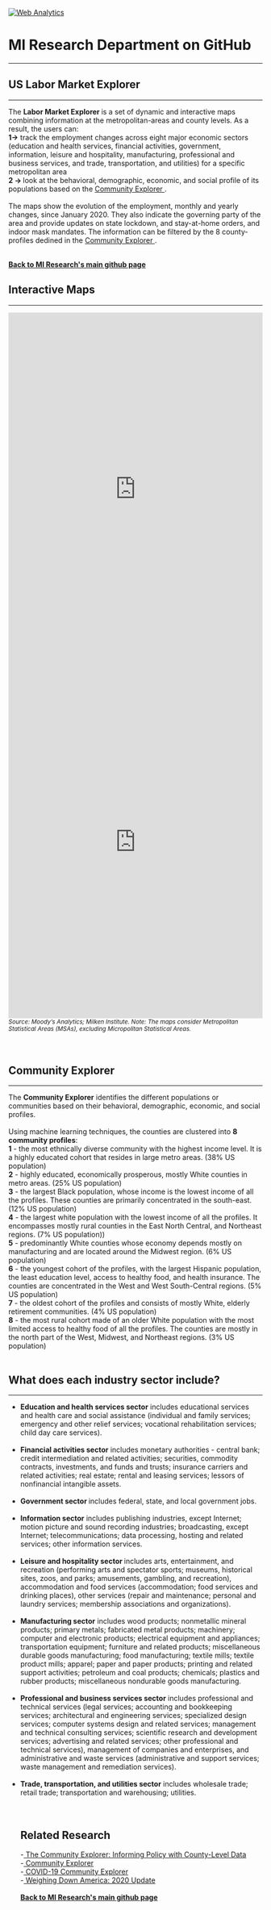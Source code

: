 <br><br>
<head>
<!-- Default Statcounter code for Labor Market Explorer
https://miresearch.github.io/Labor-Market-Explorer/ -->
<script type="text/javascript">
var sc_project=12381799; 
var sc_invisible=1; 
var sc_security="15b2090b"; 
var sc_https=1; 
</script>
<script type="text/javascript"
src="https://www.statcounter.com/counter/counter.js"
async></script>
<noscript><div class="statcounter"><a title="Web Analytics"
href="https://statcounter.com/" target="_blank"><img
class="statcounter"
src="https://c.statcounter.com/12381799/0/15b2090b/1/"
alt="Web Analytics"></a></div></noscript>
<!-- End of Statcounter Code -->
 
<meta name="twitter:title" content="Labor Market Explorer">
<meta name="twitter:image" content="https://claudelopezcom.ipage.com/claudelopez/jobs.jpg">
<meta name="twitter:card" content="summary_large_image">

<meta property="og:title" content="Labor Market Explorer">
<meta property="og:image" content="https://claudelopezcom.ipage.com/claudelopez/jobs.jpg">
<meta property="og:image:url" content="https://claudelopezcom.ipage.com/claudelopez/jobs.jpg">
<meta property="og:image:secure_url" content="https://claudelopezcom.ipage.com/claudelopez/jobs.jpg">
<meta property="og:url" content="https://miresearch.github.io/Labor-Market-Explorer/">


 </head>

<H1><b>MI Research Department on GitHub</b></H1>  <Hr>
<H2><b>US Labor Market Explorer</b></H2>  <Hr>

The <b> Labor Market Explorer </b> is a set of dynamic and interactive maps combining information at the metropolitan-areas and county levels. As a result, the users can:
<br><b>1-></b> track the employment changes across eight major economic sectors (education and health services, financial activities, government, information, leisure and hospitality, manufacturing, professional and business services, and trade, transportation, and utilities) for a specific metropolitan area
<br> <b>2 -> </b>look at the behavioral, demographic, economic, and social profile of its populations based on the <a href="https://miresearch.github.io/Community-Explorer/" target="_blank"> Community Explorer </a>.<br><br>
The maps show the evolution of the employment, monthly and yearly changes, since January 2020. They also indicate the governing party of the area and provide updates on state lockdown, and stay-at-home orders, and indoor mask mandates. The information can be filtered by the 8 county-profiles dedined in the <a href="https://miresearch.github.io/Community-Explorer/" target="_blank"> Community Explorer </a>.


<br>
<a href=" https://miresearch.github.io/About/" target="_blank"> <b>Back to MI Research's main github page</b>  </a>


<Br>
 <H2>Interactive Maps</H2>  <Hr>
 
<iframe src="https://public.tableau.com/views/Monthly_15985845712710/DashboardMonthly?:showVizHome=no&:embed=true" width="100%" height="700" frameborder="0"></iframe>
                                                                                         
<iframe src=" https://public.tableau.com/views/Yearly_15987421809890/DashboardYearly?:showVizHome=no&:embed=true" width="100%" height="700" frameborder="0"></iframe>
<small><i>Source: Moody’s Analytics; Milken Institute. Note: The maps consider Metropolitan Statistical Areas (MSAs), excluding Micropolitan Statistical Areas. </i></small>

<br>  
 <br>
 <br>
 <H2> Community Explorer </H2> <Hr>
The <b>Community Explorer</b> identifies the different populations or communities based on their behavioral, demographic, economic, and social profiles.<br>
  <br> Using machine learning techniques, the counties are clustered into <b>8 community profiles</B>:
 <br><b>1</b> - the most ethnically diverse community with the highest income level. It is a highly educated cohort that resides in large metro areas. (38% US population)
<br><b>2</b> - highly educated, economically prosperous, mostly White counties in metro areas. (25% US population)
<br><b>3</b> - the largest Black population, whose income is the lowest income of all the profiles. These counties are primarily concentrated in the south-east. (12% US population)
<br><b>4</b> - the largest white population with the lowest income of all the profiles. It encompasses mostly rural counties in the East North Central, and Northeast regions. (7% US population))
<br><b>5</b> - predominantly White counties whose economy depends mostly on manufacturing and are located around the Midwest region. (6% US population) 
<br><b>6</b> - the youngest cohort of the profiles, with the largest Hispanic population, the least education level, access to healthy food, and health insurance. The counties are concentrated in the West and West South-Central regions.  (5% US population)
<br><b>7</b> - the oldest cohort of the profiles and consists of mostly White, elderly retirement communities. (4% US population)
<br><b>8</b> - the most rural cohort made of an older White population with the most limited access to healthy food of all the profiles. The counties are mostly in the north part of the West, Midwest, and Northeast regions. (3% US population)<br>

  
<Br>
<H2>What does each industry sector include?</H2> <Hr>
<ul>
 <li><B>Education and health services sector</b> includes educational services and health care and social assistance (individual and family services; emergency and other relief services; vocational rehabilitation services; child day care services).  </li> <br>

<li><b>Financial activities sector</b> includes monetary authorities - central bank; credit intermediation and related activities; securities, commodity contracts, investments, and funds and trusts; insurance carriers and related activities; real estate; rental and leasing services; lessors of nonfinancial intangible assets. </li><br>

<li><b> Government sector </b> includes federal, state, and local government jobs.  </li><br>

<li><b>Information sector</b> includes publishing industries, except Internet; motion picture and sound recording industries; broadcasting, except Internet; telecommunications; data processing, hosting and related services; other information services. </li><br>

<li> <b>Leisure and hospitality sector </b> includes arts, entertainment, and recreation (performing arts and spectator sports; museums, historical sites, zoos, and parks; amusements, gambling, and recreation), accommodation and food services (accommodation; food services and drinking places), other services (repair and maintenance; personal and laundry services; membership associations and organizations). </li><br>

<li><b>Manufacturing sector</b> includes wood products; nonmetallic mineral products; primary metals; fabricated metal products; machinery; computer and electronic products; electrical equipment and appliances; transportation equipment; furniture and related products; miscellaneous durable goods manufacturing; food manufacturing; textile mills; textile product mills; apparel; paper and paper products; printing and related support activities; petroleum and coal products; chemicals; plastics and rubber products; miscellaneous nondurable goods manufacturing. </li><br>

<li> <b> Professional and business services sector</b> includes professional and technical services (legal services; accounting and bookkeeping services; architectural and engineering services; specialized design services; computer systems design and related services; management and technical consulting services; scientific research and development services; advertising and related services; other professional and technical services), management of companies and enterprises, and administrative and waste services (administrative and support services; waste management and remediation services). </li><br>

 <li><b> Trade, transportation, and utilities sector</b> includes wholesale trade; retail trade; transportation and warehousing; utilities. </li><br>

 
 <br>
 <H2>Related Research</H2>
-<a href="https://milkeninstitute.org/sites/default/files/reports-pdf/Community%20Explorer.pdf" target="_blank"> The Community Explorer: Informing Policy with County-Level Data </a> <br>
-<a href="https://miresearch.github.io/Community-Explorer/" target="_blank"> Community Explorer</a> <br>
 -<a href="https://miresearch.github.io/MI-COVID-19-Community-Explorer" target="_blank"> COVID-19 Community Explorer</a> <br>
-<a href="https://milkeninstitute.org/reports/weighing-down-america-2020-update" target="_blank"> Weighing Down America: 2020 Update</a><br>
<Br>
<a href=" https://miresearch.github.io/About/" target="_blank"> <b>Back to MI Research's main github page</b>  </a>


<Bh>



